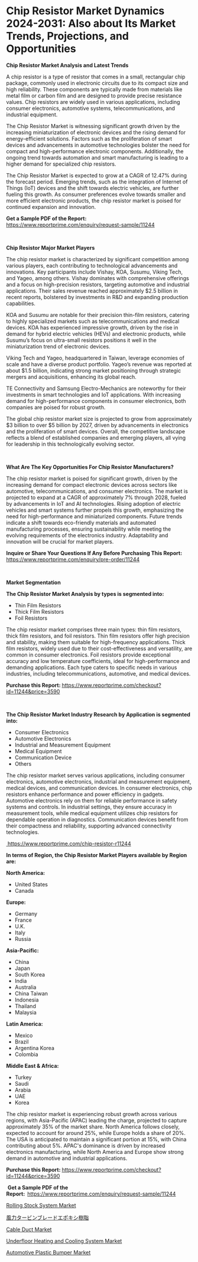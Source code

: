 <p><h1>Chip Resistor Market Dynamics 2024-2031: Also about Its Market Trends, Projections, and Opportunities</h1></p><p><strong>Chip Resistor Market Analysis and Latest Trends</strong></p>
<p><p>A chip resistor is a type of resistor that comes in a small, rectangular chip package, commonly used in electronic circuits due to its compact size and high reliability. These components are typically made from materials like metal film or carbon film and are designed to provide precise resistance values. Chip resistors are widely used in various applications, including consumer electronics, automotive systems, telecommunications, and industrial equipment.</p><p>The Chip Resistor Market is witnessing significant growth driven by the increasing miniaturization of electronic devices and the rising demand for energy-efficient solutions. Factors such as the proliferation of smart devices and advancements in automotive technologies bolster the need for compact and high-performance electronic components. Additionally, the ongoing trend towards automation and smart manufacturing is leading to a higher demand for specialized chip resistors.</p><p>The Chip Resistor Market is expected to grow at a CAGR of 12.47% during the forecast period. Emerging trends, such as the integration of Internet of Things (IoT) devices and the shift towards electric vehicles, are further fueling this growth. As consumer preferences evolve towards smaller and more efficient electronic products, the chip resistor market is poised for continued expansion and innovation.</p></p>
<p><strong>Get a Sample PDF of the Report:&nbsp;</strong> <a href="https://www.reportprime.com/enquiry/request-sample/11244">https://www.reportprime.com/enquiry/request-sample/11244</a></p>
<p>&nbsp;</p>
<p><strong>Chip Resistor Major Market Players</strong></p>
<p><p>The chip resistor market is characterized by significant competition among various players, each contributing to technological advancements and innovations. Key participants include Vishay, KOA, Susumu, Viking Tech, and Yageo, among others. Vishay dominates with comprehensive offerings and a focus on high-precision resistors, targeting automotive and industrial applications. Their sales revenue reached approximately $2.5 billion in recent reports, bolstered by investments in R&D and expanding production capabilities.</p><p>KOA and Susumu are notable for their precision thin-film resistors, catering to highly specialized markets such as telecommunications and medical devices. KOA has experienced impressive growth, driven by the rise in demand for hybrid electric vehicles (HEVs) and electronic products, while Susumu’s focus on ultra-small resistors positions it well in the miniaturization trend of electronic devices.</p><p>Viking Tech and Yageo, headquartered in Taiwan, leverage economies of scale and have a diverse product portfolio. Yageo’s revenue was reported at about $1.5 billion, indicating strong market positioning through strategic mergers and acquisitions, enhancing its global reach.</p><p>TE Connectivity and Samsung Electro-Mechanics are noteworthy for their investments in smart technologies and IoT applications. With increasing demand for high-performance components in consumer electronics, both companies are poised for robust growth.</p><p>The global chip resistor market size is projected to grow from approximately $3 billion to over $5 billion by 2027, driven by advancements in electronics and the proliferation of smart devices. Overall, the competitive landscape reflects a blend of established companies and emerging players, all vying for leadership in this technologically evolving sector.</p></p>
<p>&nbsp;</p>
<p><strong>What Are The Key Opportunities For Chip Resistor Manufacturers?</strong></p>
<p><p>The chip resistor market is poised for significant growth, driven by the increasing demand for compact electronic devices across sectors like automotive, telecommunications, and consumer electronics. The market is projected to expand at a CAGR of approximately 7% through 2028, fueled by advancements in IoT and AI technologies. Rising adoption of electric vehicles and smart systems further propels this growth, emphasizing the need for high-performance and miniaturized components. Future trends indicate a shift towards eco-friendly materials and automated manufacturing processes, ensuring sustainability while meeting the evolving requirements of the electronics industry. Adaptability and innovation will be crucial for market players.</p></p>
<p><strong>Inquire or Share Your Questions If Any Before Purchasing This Report:</strong> <a href="https://www.reportprime.com/enquiry/pre-order/11244">https://www.reportprime.com/enquiry/pre-order/11244</a></p>
<p>&nbsp;</p>
<p><strong>Market Segmentation</strong></p>
<p><strong>The Chip Resistor Market Analysis by types is segmented into:</strong></p>
<p><ul><li>Thin Film Resistors</li><li>Thick Film Resistors</li><li>Foil Resistors</li></ul></p>
<p><p>The chip resistor market comprises three main types: thin film resistors, thick film resistors, and foil resistors. Thin film resistors offer high precision and stability, making them suitable for high-frequency applications. Thick film resistors, widely used due to their cost-effectiveness and versatility, are common in consumer electronics. Foil resistors provide exceptional accuracy and low temperature coefficients, ideal for high-performance and demanding applications. Each type caters to specific needs in various industries, including telecommunications, automotive, and medical devices.</p></p>
<p><strong>Purchase this Report:&nbsp;</strong><a href="https://www.reportprime.com/checkout?id=11244&price=3590">https://www.reportprime.com/checkout?id=11244&price=3590</a></p>
<p>&nbsp;</p>
<p><strong>The Chip Resistor Market Industry Research by Application is segmented into:</strong></p>
<p><ul><li>Consumer Electronics</li><li>Automotive Electronics</li><li>Industrial and Measurement Equipment</li><li>Medical Equipment</li><li>Communication Device</li><li>Others</li></ul></p>
<p><p>The chip resistor market serves various applications, including consumer electronics, automotive electronics, industrial and measurement equipment, medical devices, and communication devices. In consumer electronics, chip resistors enhance performance and power efficiency in gadgets. Automotive electronics rely on them for reliable performance in safety systems and controls. In industrial settings, they ensure accuracy in measurement tools, while medical equipment utilizes chip resistors for dependable operation in diagnostics. Communication devices benefit from their compactness and reliability, supporting advanced connectivity technologies.</p></p>
<p><a href="https://www.reportprime.com/chip-resistor-r11244">&nbsp;https://www.reportprime.com/chip-resistor-r11244</a></p>
<p><strong>In terms of Region, the Chip Resistor Market Players available by Region are:</strong></p>
<p>
    <p> <strong> North America: </strong>
        <ul>
            <li>United States</li>
            <li>Canada</li>
        </ul>
        </p> 
    <p> <strong> Europe: </strong>
        <ul>
            <li>Germany</li>
            <li>France</li>
            <li>U.K.</li>
            <li>Italy</li>
            <li>Russia</li>
        </ul>
        </p> 
    <p> <strong> Asia-Pacific: </strong>
        <ul>
            <li>China</li>
            <li>Japan</li>
            <li>South Korea</li>
            <li>India</li>
            <li>Australia</li>
            <li>China Taiwan</li>
            <li>Indonesia</li>
            <li>Thailand</li>
            <li>Malaysia</li>
        </ul>
        </p> 
    <p> <strong> Latin America: </strong>
        <ul>
            <li>Mexico</li>
            <li>Brazil</li>
            <li>Argentina Korea</li>
            <li>Colombia</li>
        </ul>
        </p> 
    <p> <strong> Middle East & Africa: </strong>
        <ul>
            <li>Turkey</li>
            <li>Saudi</li>
            <li>Arabia</li>
            <li>UAE</li>
            <li>Korea</li>
        </ul>
    </p>
    </p>
<p><p>The chip resistor market is experiencing robust growth across various regions, with Asia-Pacific (APAC) leading the charge, projected to capture approximately 35% of the market share. North America follows closely, expected to account for around 25%, while Europe holds a share of 20%. The USA is anticipated to maintain a significant portion at 15%, with China contributing about 5%. APAC's dominance is driven by increased electronics manufacturing, while North America and Europe show strong demand in automotive and industrial applications.</p></p>
<p><strong>Purchase this Report: </strong><a href="https://www.reportprime.com/checkout?id=11244&price=3590">https://www.reportprime.com/checkout?id=11244&price=3590</a></p>
<p>&nbsp;<strong>Get a Sample PDF of the Report:&nbsp;&nbsp;</strong><a href="https://www.reportprime.com/enquiry/request-sample/11244">https://www.reportprime.com/enquiry/request-sample/11244</a></p>
<p><strong></strong></p>
<p><p><a href="https://issuu.com/reportprime-2/docs/rolling-stock-system-market-size-20_cd2efd616f93d8">Rolling Stock System Market</a></p><p><a href="https://medium.com/@qyzhmeiu47/wind-turbine-blade-epoxy-resin-market-%E3%81%AF-%E3%82%B3%E3%82%B9%E3%83%88%E7%AE%A1%E7%90%86%E3%81%A8%E5%8A%B9%E7%8E%87%E5%90%91%E4%B8%8A%E3%82%92%E5%84%AA%E5%85%88%E3%81%97%E3%81%BE%E3%81%99-%E3%81%95%E3%82%89%E3%81%AB-%E5%A0%B1%E5%91%8A%E6%9B%B8%E3%81%AF%E5%B8%82%E5%A0%B4%E3%81%AE%E9%9C%80%E8%A6%81%E9%9D%A2%E3%81%A8%E4%BE%9B%E7%B5%A6%E9%9D%A2%E3%81%AE%E4%B8%A1%E6%96%B9%E3%82%92%E3%82%AB%E3%83%90%E3%83%BC%E3%81%97%E3%81%A6%E3%81%84%E3%81%BE%E3%81%99-wind-2cf81d2c7f56">風力タービンブレードエポキシ樹脂</a></p><p><a href="https://medium.com/@philipwolf32/the-global-market-overview-of-the-cable-duct-market-provides-a-unique-perspective-on-the-key-9dcce68c0ba8">Cable Duct Market</a></p><p><a href="https://medium.com/@philipwolf32/the-underfloor-heating-and-cooling-system-market-decisions-are-mostly-driven-by-resource-d9955988d87d">Underfloor Heating and Cooling System Market</a></p><p><a href="https://issuu.com/reportprime-2/docs/automotive-plastic-bumper-market-si_22653cd9020b16">Automotive Plastic Bumper Market</a></p></p>